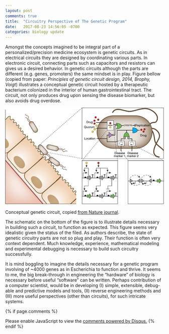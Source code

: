 ```yaml
---
layout: post
comments: true
title:  "Circuitry Perspective of The Genetic Program"
date:   2017-08-23 14:56:05 -0700
categories: biology update
---
```

Amongst the concepts imagined to be integral part of a
personalized/precision medicine ecosystem is genetic circuits. As in
electrical circuits they are designed by coordinating various parts. In electronic circuit, connecting parts such as capacitors and resistors can gives us a desired behavior. In genetic circuits although the parts are different (e.g. genes, promoters) the same mindset is in play. Figure bellow (copied from paper:
*Principles of genetic circuit design, 2014, Brophy, Voigt*) illustrates
a conceptual genetic circuit hosted by a therapeutic bacterium colonized
in the interior of human gastrointestinal tract. The circuit, not only
produces drug upon sensing the disease biomarker, but also avoids drug
overdose.

<img src="/assets/posts/2017-08-23-gene-circuit-principles-fig.jpg" />

Conceptual genetic circuit, copied [from Nature
journal](https://www.nature.com/articles/nmeth.2926).

The schematic on the bottom of the figure is to illustrate details
necessary in building such a circuit, to function as expected. This figure seems
very idealistic given the status of the filed. As authors describe, the
state of genetic circuitry parts are not so plug and play. Their
function is often very context dependent. Much knowledge, experience,
mathematical modeling and experimental debugging is necessary to build
such circuitry successfully.

It is mind boggling to imagine the details necessary for a genetic
program involving of ~4000 genes as in Escherichia to function and
thrive. It seems to me, the big break-through in engineering the “hardware” of
biology is necessary before useful “software” can be written. Perhaps
contribution of a computer scientist, would be in developing (I)
simple, extensible, debug-able and predictive models and tools, (II)
reverse engineering methods and (III) more useful perspectives (other
than circuits), for such intricate systems.

{% if page.comments %}  
<div id="disqus_thread"></div>
<script>

/**
*  RECOMMENDED CONFIGURATION VARIABLES: EDIT AND UNCOMMENT THE SECTION BELOW TO INSERT DYNAMIC VALUES FROM YOUR PLATFORM OR CMS.
*  LEARN WHY DEFINING THESE VARIABLES IS IMPORTANT: https://disqus.com/admin/universalcode/#configuration-variables*/

var disqus_config = function () {
this.page.url = 'https://ameenetemady.github.io/biology/update/2017/08/23/gene-circuit-principles.html';  // Replace PAGE_URL with your page's canonical URL variable
this.page.identifier = 'gene-circuit-principles'; // Replace PAGE_IDENTIFIER with your page's unique identifier variable
};

(function() { // DON'T EDIT BELOW THIS LINE
var d = document, s = d.createElement('script');
s.src = 'https://ameenetemady-github-io.disqus.com/embed.js';
s.setAttribute('data-timestamp', +new Date());
(d.head || d.body).appendChild(s);
})();
</script>
<noscript>Please enable JavaScript to view the <a href="https://disqus.com/?ref_noscript">comments powered by Disqus.</a></noscript>
{% endif %}
